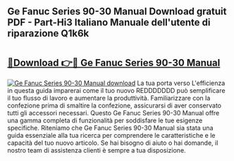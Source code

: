 ## Ge Fanuc Series 90-30 Manual Download gratuit PDF - Part-Hi3 Italiano Manuale dell'utente di riparazione Q1k6k

# <h2><a href="http://dfdd9p.blite.top/?on=Ge+Fanuc+Series+90-30+Manual">🔗Download 👉🔴 Ge Fanuc Series 90-30 Manual</a></h2>

[![Ge Fanuc Series 90-30 Manual download](https://i.imgur.com/lujVjoI.png)](http://dfdd9p.blite.top/?on=Ge+Fanuc+Series+90-30+Manual)
La tua porta verso L'efficienza in questa guida imparerai come il tuo nuovo REDDDDDDD può semplificare il tuo flusso di lavoro e aumentare la produttività. Familiarizzare con la confezione prima di smaltire la confezione, assicurarsi di aver conservato tutti gli accessori necessari. Questo Ge Fanuc Series 90-30 Manual offre una gamma completa di funzionalità per soddisfare le tue esigenze specifiche. Riteniamo che Ge Fanuc Series 90-30 Manual sia stata una guida essenziale alla tua ricerca per comprendere le caratteristiche e le capacità del tuo nuovo articolo. Se hai bisogno di aiuto o hai domande, il nostro team di assistenza clienti è sempre a tua disposizione.
